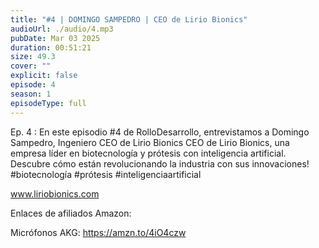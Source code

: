 ```yaml
---
title: "#4 | DOMINGO SAMPEDRO | CEO de Lirio Bionics"
audioUrl: ./audio/4.mp3
pubDate: Mar 03 2025
duration: 00:51:21
size: 49.3
cover: ""
explicit: false
episode: 4
season: 1
episodeType: full
---
```

Ep. 4 : En este episodio #4 de RolloDesarrollo, entrevistamos a Domingo Sampedro, Ingeniero CEO de Lirio Bionics CEO de Lirio Bionics, una empresa líder en biotecnología y prótesis con inteligencia artificial. Descubre cómo están revolucionando la industria con sus innovaciones! #biotecnología #prótesis #inteligenciaartificial

www.liriobionics.com

Enlaces de afiliados Amazon:

Micrófonos AKG: https://amzn.to/4iO4czw
